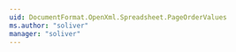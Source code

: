 ```yaml
---
uid: DocumentFormat.OpenXml.Spreadsheet.PageOrderValues
ms.author: "soliver"
manager: "soliver"
---
```


